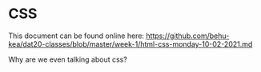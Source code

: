 # CSS

This document can be found online here: https://github.com/behu-kea/dat20-classes/blob/master/week-1/html-css-monday-10-02-2021.md

Why are we even talking about css?

